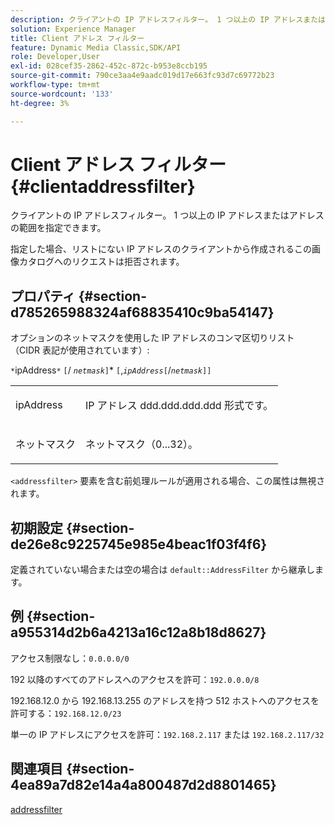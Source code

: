 ```yaml
---
description: クライアントの IP アドレスフィルター。 1 つ以上の IP アドレスまたはアドレスの範囲を指定できます。
solution: Experience Manager
title: Client アドレス フィルター
feature: Dynamic Media Classic,SDK/API
role: Developer,User
exl-id: 028cef35-2862-452c-872c-b953e8ccb195
source-git-commit: 790ce3aa4e9aadc019d17e663fc93d7c69772b23
workflow-type: tm+mt
source-wordcount: '133'
ht-degree: 3%

---
```


# Client アドレス フィルター{#clientaddressfilter}

クライアントの IP アドレスフィルター。 1 つ以上の IP アドレスまたはアドレスの範囲を指定できます。

指定した場合、リストにない IP アドレスのクライアントから作成されるこの画像カタログへのリクエストは拒否されます。

## プロパティ {#section-d785265988324af68835410c9ba54147}

オプションのネットマスクを使用した IP アドレスのコンマ区切りリスト （CIDR 表記が使用されています）:

`*`ipAddress`*` `[`/ *`netmask`*`]`&#42; `[`,*`ipAddress`*`[`/*`netmask`*`]]`

<table id="simpletable_9F82BB0D42A9434883F2F70A2A92898C"> 
 <tr class="strow"> 
  <td class="stentry"> <p><span class="varname"> ipAddress</span> </p> </td> 
  <td class="stentry"> <p>IP アドレス <span class="varname">ddd.ddd.ddd.ddd</span> 形式です。 </p></td> 
 </tr> 
 <tr class="strow"> 
  <td class="stentry"> <p><span class="varname"> ネットマスク </span> </p></td> 
  <td class="stentry"> <p>ネットマスク（0...32）。 </p></td> 
 </tr> 
</table>

`<addressfilter>` 要素を含む前処理ルールが適用される場合、この属性は無視されます。

## 初期設定 {#section-de26e8c9225745e985e4beac1f03f4f6}

定義されていない場合または空の場合は `default::AddressFilter` から継承します。

## 例 {#section-a955314d2b6a4213a16c12a8b18d8627}

アクセス制限なし：`0.0.0.0/0`

192 以降のすべてのアドレスへのアクセスを許可：`192.0.0.0/8`

192.168.12.0 から 192.168.13.255 のアドレスを持つ 512 ホストへのアクセスを許可する：`192.168.12.0/23`

単一の IP アドレスにアクセスを許可：`192.168.2.117` または `192.168.2.117/32`

## 関連項目 {#section-4ea89a7d82e14a4a800487d2d8801465}

[addressfilter](../../../../../is-api/image-catalog/image-serving-api-ref/c-image-catalog-reference/c-rule-set-reference/r-addressfilter-rule.md#reference-48c369f56ecd4034b410da5a94a9dfd1)
